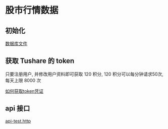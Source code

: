 # 股市行情数据

## 初始化

[数据库文件](sql/init.sql)

## 获取 Tushare 的 token

只要注册用户, 并修改用户资料即可获取 120 积分, 120 积分可以每分钟请求50次, 每天上限 8000 次

[如何获取token凭证](https://tushare.pro/document/1?doc_id=39)

## api 接口

[api-test.http](api-test.http)

